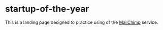 # startup-of-the-year

This is a landing page designed to practice using of the [MailChimp](https://mailchimp.com/) service.

